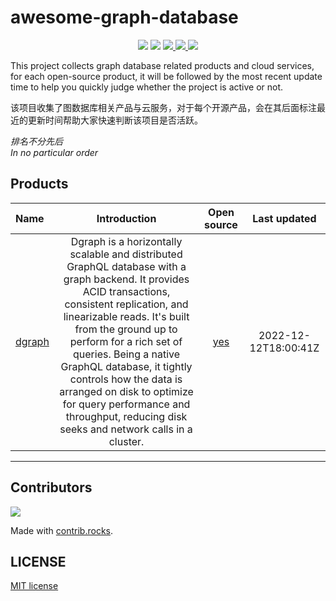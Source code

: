 
# awesome-graph-database

<div align="center">
<img border="0" src="https://camo.githubusercontent.com/54fdbe8888c0a75717d7939b42f3d744b77483b0/687474703a2f2f6a617977636a6c6f76652e6769746875622e696f2f73622f69636f2f617765736f6d652e737667" />
<img border="0" src="https://camo.githubusercontent.com/1ef04f27611ff643eb57eb87cc0f1204d7a6a14d/68747470733a2f2f696d672e736869656c64732e696f2f7374617469632f76313f6c6162656c3d254630253946253843253946266d6573736167653d496625323055736566756c267374796c653d7374796c653d666c617426636f6c6f723d424334453939" />
<a href="https://github.com/Unstructured-Data-Community/awesome-graph-database/issues">     <img border="0" src="https://img.shields.io/github/issues/Unstructured-Data-Community/awesome-graph-database" /> </a>
<a href="https://github.com/Unstructured-Data-Community/awesome-graph-database/network/members">     <img border="0" src="https://img.shields.io/github/forks/Unstructured-Data-Community/awesome-graph-database" /> </a>
<a href="https://github.comUnstructured-Data-Community/awesome-graph-database/stargazers">     <img border="0" src="https://img.shields.io/github/stars/Unstructured-Data-Community/awesome-graph-database" /> </a>
</div>

This project collects graph database related products and cloud services, for each open-source product, it will be followed by the most recent update time to help you quickly judge whether the project is active or not.

该项目收集了图数据库相关产品与云服务，对于每个开源产品，会在其后面标注最近的更新时间帮助大家快速判断该项目是否活跃。

*排名不分先后 <br/> In no particular order*

## Products

| **Name** |  **Introduction**  | **Open source** | **Last updated** |
|:-----|:--------:|:----------:|:-----------:|
| [dgraph](https://dgraph.io/) | Dgraph is a horizontally scalable and distributed GraphQL database with a graph backend. It provides ACID transactions, consistent replication, and linearizable reads. It's built from the ground up to perform for a rich set of queries. Being a native GraphQL database, it tightly controls how the data is arranged on disk to optimize for query performance and throughput, reducing disk seeks and network calls in a cluster. | [yes](https://github.com/dgraph-io/dgraph) | 2022-12-12T18:00:41Z |

___
## Contributors

<a href="https://github.com/Unstructured-Data-Community/awesome-graph-database/graphs/contributors">
  <img src="https://contrib.rocks/image?repo=Unstructured-Data-Community/awesome-graph-database" />
</a>

Made with [contrib.rocks](https://contrib.rocks).

## LICENSE

[MIT license](./LICENSE)
    